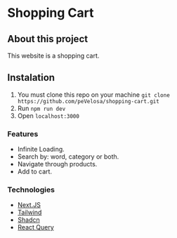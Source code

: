 # Shopping Cart

## About this project

This website is a shopping cart.

## Instalation

1. You must clone this repo on your machine `git clone https://github.com/peVelosa/shopping-cart.git`
2. Run `npm run dev`
3. Open `localhost:3000`


### Features
- Infinite Loading.
- Search by: word, category or both.
- Navigate through products.
- Add to cart.

### Technologies
- [Next.JS](https://nextjs.org/)
- [Tailwind](https://tailwindcss.com/)
- [Shadcn](https://ui.shadcn.com/)
- [React Query](https://tanstack.com/query/latest/docs/react/overview)


